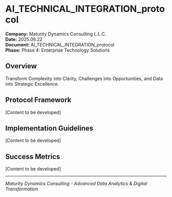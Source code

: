 ﻿# AI_TECHNICAL_INTEGRATION_protocol

**Company:** Maturity Dynamics Consulting L.L.C.  
**Date:** 2025.06.22  
**Document:** AI_TECHNICAL_INTEGRATION_protocol  
**Phase:** Phase 4: Enterprise Technology Solutions  

## Overview
Transform Complexity into Clarity, Challenges into Opportunities, and Data into Strategic Excellence.

## Protocol Framework
[Content to be developed]

## Implementation Guidelines
[Content to be developed]

## Success Metrics
[Content to be developed]

---
*Maturity Dynamics Consulting - Advanced Data Analytics & Digital Transformation*
